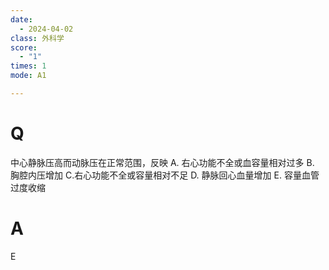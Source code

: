```yaml
---
date:
  - 2024-04-02
class: 外科学
score:
  - "1"
times: 1
mode: A1

---
```



# Q
中心静脉压高而动脉压在正常范围，反映
A. 右心功能不全或血容量相对过多 B. 胸腔内压增加
C.右心功能不全或容量相对不足 D. 静脉回心血量增加
E. 容量血管过度收缩

# A

E


